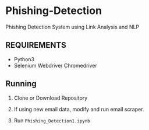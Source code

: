 # Phishing-Detection
Phishing Detection System using Link Analysis and NLP

## REQUIREMENTS
- Python3
- Selenium Webdriver Chromedriver

## Running
1. Clone or Download Repository

2.  If using new email data, modify and run email scraper.

3.  Run `Phishing_Detection1.ipynb`

